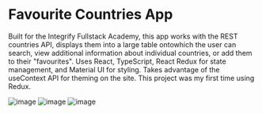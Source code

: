 # Favourite Countries App

Built for the Integrify Fullstack Academy, this app works with the REST countries API, displays them into a large table ontowhich the user can search, view additional information about individual countries, or add them to their "favourites". Uses React, TypeScript, React Redux for state management, and Material UI for styling. Takes advantage of the useContext API for theming on the site. This project was my first time using Redux.

![image](https://user-images.githubusercontent.com/21052169/181311137-7042c1af-91ff-487d-9b94-64b1fc8df6d7.png)
![image](https://user-images.githubusercontent.com/21052169/181311292-fa0df524-2113-41ea-96de-8a9213c3deb3.png)
![image](https://user-images.githubusercontent.com/21052169/181311403-8fa3aa7b-3c67-4cfa-b369-1f4d3cd8ca30.png)
